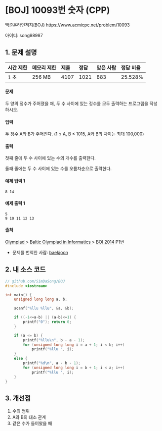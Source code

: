 # [BOJ] 10093번 숫자 (CPP)

백준온라인저지(BOJ) https://www.acmicpc.net/problem/10093

아이디: song98987



## 1. 문제 설명

| 시간 제한 | 메모리 제한 | 제출 | 정답 | 맞은 사람 | 정답 비율 |
| :-------- | :---------- | :--- | :--- | :-------- | :-------- |
| 1 초      | 256 MB      | 4107 | 1021 | 883       | 25.528%   |

#### 문제

두 양의 정수가 주어졌을 때, 두 수 사이에 있는 정수를 모두 출력하는 프로그램을 작성하시오.

#### 입력

두 정수 A와 B가 주어진다. (1 ≤ A, B ≤ 1015, A와 B의 차이는 최대 100,000)

#### 출력

첫째 줄에 두 수 사이에 있는 수의 개수를 출력한다.

둘째 줄에는 두 수 사이에 있는 수를 오름차순으로 출력한다.



#### 예제 입력 1 

```
8 14
```

#### 예제 출력 1 

```
5
9 10 11 12 13
```



#### 출처

[Olympiad ](https://www.acmicpc.net/category/2)> [Baltic Olympiad in Informatics ](https://www.acmicpc.net/category/6)> [BOI 2014](https://www.acmicpc.net/category/detail/1260) P1번

- 문제를 번역한 사람: [baekjoon](https://www.acmicpc.net/user/baekjoon)



## 2. 내 소스 코드

```C++
// github.com/SimDaSong/BOJ
#include <iostream>

int main() {
	unsigned long long a, b;

	scanf("%llu %llu", &a, &b);

	if ((-1<=a-b) || (a-b)<=1) {
		printf("0"); return 0;
	}

	if (a <= b) {
		printf("%llu\n", b - a - 1);
		for (unsigned long long i = a + 1; i < b; i++)
			printf("%llu ", i);
	}
	else {
		printf("%d\n", a - b - 1);
		for (unsigned long long i = b + 1; i < a; i++)
			printf("%llu ", i);
	}
}
```



## 3. 개선점

1. 수의 범위
2. A와 B의 대소 관계
3. 같은 수가 들어왔을 때